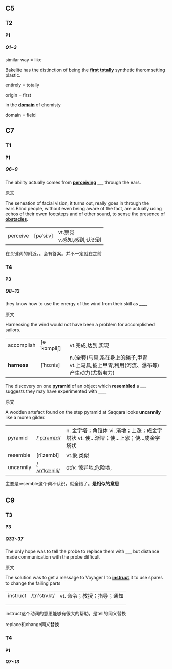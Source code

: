## C5

### T2

#### P1

##### Q1~3



similar way = like



Bakelite has the distinction of being the **<u>first</u>** <u>**totally**</u> synthetic theromsetting plastic.

entirely = totally

origin = first



in the **<u>domain</u>** of chemisty

domain = field





## C7

### T1

#### P1

##### Q6~9

The ability actually comes from **<u>perceiving</u>** \_\_\_ through the ears.

原文

The seneation of facial vision, it turns out, really goes in through the ears.Blind people, without even being aware of the fact, are actually using echos of their owen footsteps and of other sound, to sense the presence of **<u>obstacles</u>**.

|          |           |                                |
| -------- | --------- | ------------------------------ |
| perceive | [pəˈsiːv] | vt.察觉<br/>v.感知,感到,认识到 |

在关键词的附近。。会有答案。并不一定就在之前

### T4

#### P3

##### Q8~13

they know how to use the energy of the wind from their skill as \_\_\_\_

原文

Harnessing the wind would not have been a problem for accomplished sailors.

|             |             |                                                              |
| ----------- | ----------- | ------------------------------------------------------------ |
| accomplish  | [əˈkɔmpliʃ] | vt.完成,达到,实现                                            |
| **harness** | [ˈhɑːnis]   | n.(全套)马具,系在身上的绳子,甲胄<br/>vt.上马具,披上甲胄,利用(河流、瀑布等)产生动力(尤指电力) |



The discovery on one **pyramid** of an object which **resembled** a \_\_\_ suggests they may have experimented with \_\_\_\_

原文

A wodden artefact found on the step pyramid at Saqqara looks **uncannily** like a moren gilder.



|           |                                           |                                                              |
| --------- | ----------------------------------------- | ------------------------------------------------------------ |
| pyramid   | [/'pɪrəmɪd/](cmd://Speak/_uk_/pyramid)    | n. 金字塔；角锥体 vi. 渐增；上涨；成金字塔状 vt. 使…渐增；使…上涨；使…成金字塔状 |
| resemble  | [riˈzembl]                                | vt.象,类似                                                   |
| uncannily | [/ʌn'kænili/](cmd://Speak/_us_/uncannily) | *adv.* 惊异地,危险地,                                        |

主要是resemble这个词不认识，就全错了。**是相似的意思**





## C9

### T3

#### P3

##### Q33~37

The only hope was to tell the probe to replace them with \_\_\_ but distance made communication with the probe difficult

原文

The solution was to get a message to Voyager I to **<u>instruct</u>** it to use spares to change the failing parts



|          |             |                            |
| -------- | ----------- | -------------------------- |
| instruct | /ɪn'strʌkt/ | vt. 命令；教授；指导；通知 |
|          |             |                            |
|          |             |                            |

instruct这个动词的意思能够有很大的帮助，是tell的同义替换

replace和change同义替换



### T4

#### P1

##### Q7~13

